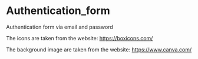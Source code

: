# Authentication_form
Authentication form via email and password

The icons are taken from the website:
https://boxicons.com/

The background image are taken from the website:
https://www.canva.com/